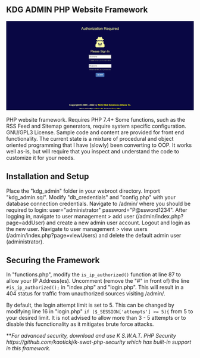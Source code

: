 <h2>KDG ADMIN PHP Website Framework</h2>
<img src="/kdg-cms-admin.png" />
<p>PHP website framework. Requires PHP 7.4+ Some functions, such as the RSS Feed and Sitemap generators, require system specific configuration. GNU/GPL3 License. Sample code and content are provided for front end functionality. The current state is a mixture of procedural and object oriented programming that I have (slowly) been converting to OOP. It works well as-is, but will require that you inspect and understand the code to customize it for your needs.</p>

<h2>Installation and Setup</h2>
<p>Place the "kdg_admin" folder in your webroot directory. Import "kdg_admin.sql". Modify "db_credentials" and "config.php" with your database connection credentials. Navigate to /admin/ where you should be required to login: user="administrator" password="P@ssword1234". After logging in, navigate to user management > add user (/admin/index.php?page=addUser) and create a new admin user account. Logout and login as the new user.  Navigate to user management > view users (/admin/index.php?page=viewUsers) and delete the default admin user (administrator).</p>

<h2>Securing the Framework</h2>
<p>In "functions.php", modify the <code>is_ip_authorized()</code> function at line 87 to allow your IP Address(es). Uncomment (remove the "#" in front of) the line <code>#is_ip_authorized();</code> in "index.php" and "login.php". This will result in a 404 status for traffic from unauthorized sources visiting /admin/.</p>
<p>By default, the login attempt limit is set to 5. This can be changed by modifying line 16 in "login.php" <code>if ($_SESSION['attempts'] >= 5){</code> from 5 to your desired limit. It is not advised to allow more than 3 - 5 attempts or to disable this fucnctionality as it mitigates brute force attacks.</p>
<p>**<em>For advanced security, download and use K S.W.A.T. PHP Security https://github.com/kaotickj/k-swat-php-security which has built-in support in this framework.</em> </p>


